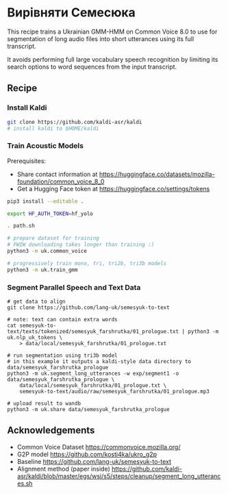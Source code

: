 # Вирівняти Семесюка

This recipe trains a Ukrainian GMM-HMM on Common Voice 8.0 to use
for segmentation of long audio files into short utterances using its full transcript.

It avoids performing full large vocabulary speech recognition
by limiting its search options to word sequences from the input transcript.

## Recipe

### Install Kaldi

```bash
git clone https://github.com/kaldi-asr/kaldi
# install kaldi to $HOME/kaldi
```

### Train Acoustic Models

Prerequisites:

- Share contact information at https://huggingface.co/datasets/mozilla-foundation/common_voice_8_0
- Get a Hugging Face token at https://huggingface.co/settings/tokens

```bash
pip3 install --editable .

export HF_AUTH_TOKEN=hf_yolo

. path.sh

# prepare dataset for training
# FWIW downloading takes longer than training :)
python3 -m uk.common_voice

# progressively train mono, tri, tri2b, tri3b models
python3 -m uk.train_gmm
```

### Segment Parallel Speech and Text Data

```
# get data to align
git clone https://github.com/lang-uk/semesyuk-to-text

# note: text can contain extra words
cat semesyuk-to-text/texts/tokenized/semesyuk_farshrutka/01_prologue.txt | python3 -m uk.nlp_uk_tokens \
    > data/local/semesyuk_farshrutka/01_prologue.txt

# run segmentation using tri3b model
# in this example it outputs a kaldi-style data directory to data/semesyuk_farshrutka_prologue
python3 -m uk.segment_long_utterances -w exp/segment1 -o data/semesyuk_farshrutka_prologue \
    data/local/semesyuk_farshrutka/01_prologue.txt \
    semesyuk-to-text/audio/raw/semesyuk_farshrutka/01_prologue.mp3
    
# upload result to wandb
python3 -m uk.share data/semesyuk_farshrutka_prologue
```

## Acknowledgements

- Common Voice Dataset https://commonvoice.mozilla.org/
- G2P model https://github.com/kosti4ka/ukro_g2p
- Baseline https://github.com/lang-uk/semesyuk-to-text
- Alignment method (paper inside) https://github.com/kaldi-asr/kaldi/blob/master/egs/wsj/s5/steps/cleanup/segment_long_utterances.sh
